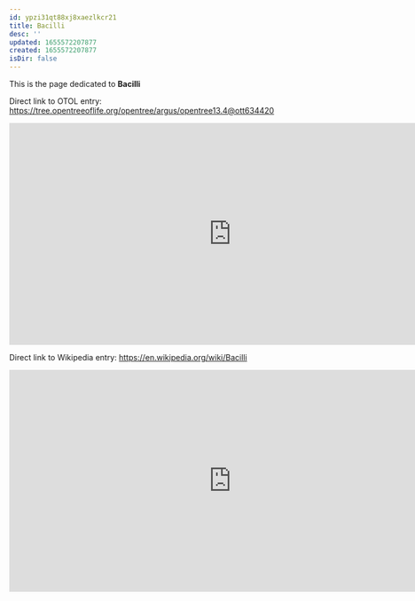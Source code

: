 ```yaml
---
id: ypzi31qt88xj8xaezlkcr21
title: Bacilli
desc: ''
updated: 1655572207877
created: 1655572207877
isDir: false
---
```

This is the page dedicated to **Bacilli**


Direct link to OTOL entry: https://tree.opentreeoflife.org/opentree/argus/opentree13.4@ott634420



<html>
    <body>
    <iframe src="https://tree.opentreeoflife.org/opentree/argus/opentree13.4@ott634420"
    width="800" height="400" frameborder="0" allowfullscreen> </iframe>
    </body>
</html>
    


Direct link to Wikipedia entry: https://en.wikipedia.org/wiki/Bacilli



<html>
    <body>
    <iframe src="https://en.wikipedia.org/wiki/Bacilli"
    width="800" height="400" frameborder="0" allowfullscreen> </iframe>
    </body>
</html>
    
